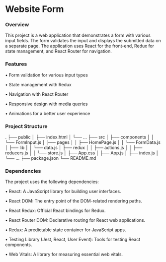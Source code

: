 # Website Form

<h3>Overview</h3>
<p>
  This project is a web application that demonstrates a form with various input fields. The form validates the input and displays the submitted data on a separate page. The application uses React for the front-end, Redux for state management, and React Router for navigation.
</p>

###

<h3>Features</h3>
<p>• Form validation for various input types</p>
<p>• State management with Redux</p>
<p>• Navigation with React Router</p>
<p>• Responsive design with media queries</p>
<p>• Animations for a better user experience</p>

###

<h3>Project Structure</h3>
.
├── public
│   ├── index.html
│   └── ...
├── src
│   ├── components
│   │   └── FormInput.js
│   ├── pages
│   │   ├── HomePage.js
│   │   └── FormData.js
│   ├── lib
│   │   └── data.js
│   ├── redux
│   │   ├── actions.js
│   │   ├── reducers.js
│   │   └── store.js
│   ├── App.css
│   ├── App.js
│   ├── index.js
│   └── ...
├── package.json
└── README.md

<h3>Dependencies</h3>
<p>The project uses the following dependencies:</p>

<p>• React: A JavaScript library for building user interfaces.</p>
<p>• React DOM: The entry point of the DOM-related rendering paths.</p>
<p>• React Redux: Official React bindings for Redux.</p>
<p>• React Router DOM: Declarative routing for React web applications.</p>
<p>• Redux: A predictable state container for JavaScript apps.</p>
<p>• Testing Library (Jest, React, User Event): Tools for testing React components.</p>
<p>• Web Vitals: A library for measuring essential web vitals.</p>